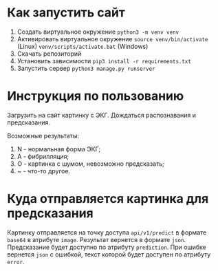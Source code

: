 # Как запустить сайт

1) Создать виртуальное окружение `python3 -m venv venv`
2) Активировать виртуальное окружение `source venv/bin/activate` (Linux) `venv/scripts/activate.bat` (Windows)
3) Скачать репозиторий
4) Установить зависимости `pip3 install -r requirements.txt`
5) Запустить сервер `python3 manage.py runserver`

# Инструкция по пользованию
Загрузить на сайт картинку с ЭКГ. Дождаться распознавания и предсказания.

Возможные результаты:
1) N - нормальная форма ЭКГ;
2) A - фибрилляция;
3) O - картинка с шумом, невозможно предсказать;
4) ~ - что-то другое.

# Куда отправляется картинка для предсказания
Картинку отправляется на точку доступа `api/v1/predict` в формате `base64` в атрибуте `image`.
Результат вернется в формате `json`. Предсказание будет доступно по атрибуту `prediction`.
При ошибке вернется `json` с ошибкой, текст которой будет доступен по атрибуту `error`.